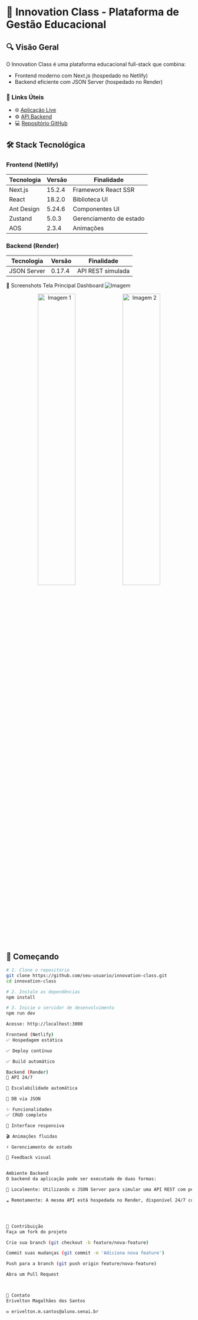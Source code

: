 # 🚀 Innovation Class - Plataforma de Gestão Educacional

## 🔍 Visão Geral
O Innovation Class é uma plataforma educacional full-stack que combina:
- Frontend moderno com Next.js (hospedado no Netlify)
- Backend eficiente com JSON Server (hospedado no Render)

### 🔗 Links Úteis
- 🌐 [Aplicação Live](https://innovation-class.netlify.app/)
- ⚙️ [API Backend](https://backend-inovation-class.onrender.com/produtos)
- 💻 [Repositório GitHub](https://github.com/EriveltonMGit/Innovation-class)

## 🛠 Stack Tecnológica

### Frontend (Netlify)
| Tecnologia       | Versão  | Finalidade                  |
|------------------|---------|-----------------------------|
| Next.js          | 15.2.4  | Framework React SSR         |
| React            | 18.2.0  | Biblioteca UI               |
| Ant Design       | 5.24.6  | Componentes UI              |
| Zustand          | 5.0.3   | Gerenciamento de estado     |
| AOS              | 2.3.4   | Animações                   |

### Backend (Render)
| Tecnologia       | Versão  | Finalidade                  |
|------------------|---------|-----------------------------|
| JSON Server      | 0.17.4  | API REST simulada           |


📸 Screenshots
Tela Principal	Dashboard
![Imagem](https://drive.google.com/uc?export=view&id=1SW70o8RHLgoijIRbOxwqDK7lEmiOBvJF)

<div align="center">
  <img src="https://drive.google.com/uc?export=view&id=15u_dnEEoBq90maU_3pAYegzUYwPSiO5a" alt="Imagem 1" width="45%" />
  <img src="https://drive.google.com/uc?export=view&id=1W-zl5puXiD-16xCPSQZTnHICz-afL6Kc" alt="Imagem 2" width="45%" />
</div>




## 🏁 Começando

```bash
# 1. Clone o repositório
git clone https://github.com/seu-usuario/innovation-class.git
cd innovation-class

# 2. Instale as dependências
npm install

# 3. Inicie o servidor de desenvolvimento
npm run dev

Acesse: http://localhost:3000

Frontend (Netlify)
✅ Hospedagem estática

✅ Deploy contínuo

✅ Build automático

Backend (Render)
🚀 API 24/7

🔄 Escalabilidade automática

💾 DB via JSON

✨ Funcionalidades
✅ CRUD completo

📱 Interface responsiva

🎬 Animações fluidas

⚡ Gerenciamento de estado

💬 Feedback visual


Ambiente Backend
O backend da aplicação pode ser executado de duas formas:

🔧 Localmente: Utilizando o JSON Server para simular uma API REST com persistência de dados em um arquivo db.json local.

☁️ Remotamente: A mesma API está hospedada no Render, disponível 24/7 com escalabilidade automática.




🤝 Contribuição
Faça um fork do projeto

Crie sua branch (git checkout -b feature/nova-feature)

Commit suas mudanças (git commit -m 'Adiciona nova feature')

Push para a branch (git push origin feature/nova-feature)

Abra um Pull Request



📩 Contato
Erivelton Magalhães dos Santos

✉️ erivelton.m.santos@aluno.senai.br

